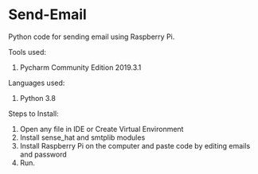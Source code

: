 # Send-Email
Python code for sending email using Raspberry Pi.

Tools used:
1. Pycharm Community Edition 2019.3.1

Languages used:
1. Python 3.8

Steps to Install:
1. Open any file in IDE or Create Virtual Environment
2. Install sense_hat and smtplib modules
3. Install Raspberry Pi on the computer and paste code by editing emails and password
4. Run.
